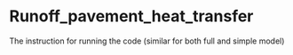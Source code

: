 # Runoff_pavement_heat_transfer
The instruction for running the code (similar for both full and simple model)
